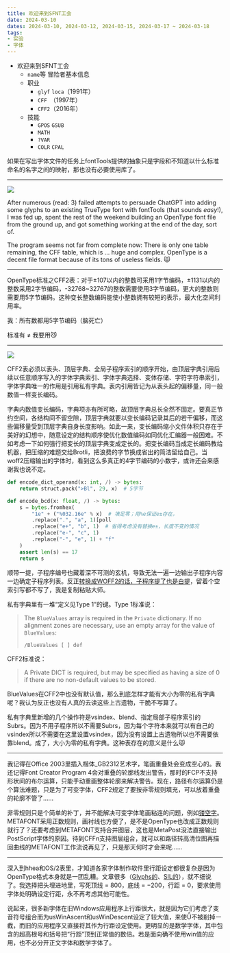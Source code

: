 ```yaml
---
title: 欢迎来到SFNT工会
date: 2024-03-10
dates: 2024-03-10, 2024-03-12, 2024-03-15, 2024-03-17 ~ 2024-03-18
tags:
- 实验
- 字体
---
```


- 欢迎来到SFNT工会
  - `name`等 冒险者基本信息
  - 职业
    - `glyf` `loca`（1991年）
    - `CFF `（1997年）
    - `CFF2`（2016年）
  - 技能
    - `GPOS` `GSUB`
    - `MATH`
    - `?VAR`
    - `COLR` `CPAL`

如果在写出字体文件的任务上fontTools提供的抽象只是字段和不知道以什么标准命名的名字之间的映射，那也没有必要使用库了。

---

![](hardcode.png)

After numerous (read: 3) failed attempts to persuade ChatGPT into adding some glyphs to an existing TrueType font with fontTools (that sounds *easy*!), I was fed up, spent the rest of the weekend building an OpenType font file from the ground up, and got something working at the end of the day, sort of.

The program seems not far from complete now: There is only one table remaining, the CFF table, which is … huge and complex. OpenType is a decent file format because of its tons of useless fields. 😾

---

OpenType标准之CFF2表：对于±107以内的整数可采用1字节编码，±1131以内的整数采用2字节编码，-32768~32767的整数需要使用3字节编码，更大的整数则需要用5字节编码。这种变长整数编码能使小整数拥有较短的表示，最大化空间利用率。

我：所有数都用5字节编码（脑死亡）

标准有 ≠ 我要用😼

---

![](code.png)

CFF2表必须以表头、顶层字典、全局子程序索引的顺序开始，由顶层字典引用后续以任意顺序写入的字体字典索引、字体字典选择、变体存储、字符字符串索引，字体字典唯一的作用是引用私有字典。表内引用皆记为从表头起的偏移量，同一般数值一样变长编码。

字典内数值变长编码，字典项亦有所可略，故顶层字典总长全然不固定。要真正节约空间，各结构间不留空隙，顶层字典就要以变长编码记录其后的若干偏移，而这些偏移量受到顶层字典自身长度影响。如此一来，变长编码缩小文件体积只存在于美好的幻想中，随意设定的结构顺序使优化数值编码如同优化汇编器一般困难。不如考虑一下如何强行把变长的顶层字典变成定长的。把变长编码当成定长编码教给机器，把压缩的难题交给Brotli，把浪费的字节换成省出的简洁留给自己。当woff2压缩输出的字体时，看到这么多真正的4字节编码的小数字，或许还会来感谢我也说不定。

```python
def encode_dict_operand(x: int, /) -> bytes:
    return struct.pack(">Bl", 29, x)  # 5字节

def encode_bcd(x: float, /) -> bytes:
    s = bytes.fromhex(
        "1e" + ("%032.16e" % x)  # 填足零；用%e保证e±存在，
        .replace(".", "a", 1)[poll
        .replace("e+", "b", 1)  # 省得考虑没有替换e±，长度不变的情况
        .replace("e-", "c", 1)
        .replace("-", "e", 1) + "f"
    )
    assert len(s) == 17
    return s
```

顺带一提，子程序编号也藏着深不可测的玄机，导致无法一遍一边输出子程序内容一边确定子程序列表。反正[转换成WOFF2的话，子程序提了也是白提](https://www.w3.org/TR/2022/REC-WOFF2-20220310/#CFF-de-subroutinization)，留着个空索引写都不写了，我是复制粘贴大师。

私有字典里有一堆“定义见Type 1”的键。Type 1标准说：

> The `BlueValues` array is required in the `Private` dictionary. If no alignment zones are necessary, use an empty array for the value of `BlueValues`:
> ```
> /BlueValues [ ] def
> ```

CFF2标准说：

> A Private DICT is required, but may be specified as having a size of 0 if there are no non-default values to be stored.

BlueValues在CFF2中也没有默认值，那么到底怎样才能有大小为零的私有字典呢？我认为反正也没有人真的去读这些上古遗物，干脆不写算了。

私有字典里新增的几个操作符是vsindex、blend、指定局部子程序索引的Subrs。因为不用子程序所以不需要Subrs，因为每个字符本来就可以有自己的vsindex所以不需要在这里设置vsindex，因为没有设置上古遗物所以也不需要依靠blend。成了，大小为零的私有字典。这种表存在的意义是什么😾

---

我记得在Office 2003里插入楷体\_GB2312艺术字，笔画重叠处会变成空心的。我还记得Font Creator Program 4会对重叠的轮廓线发出警告，那时的FCP不支持形状间的布尔运算，只能手动重画整体轮廓来解决警告。现在，路径布尔运算仍是个算法难题，只是为了可变字体，CFF2规定了要按非零规则填充，可以放着重叠的轮廓不管了……

非零规则只是个简单的补丁，并不能解决可变字体笔画粘连的问题，例如[镂空字](https://v-fonts.com/fonts/white-on-black-vf)。METAFONT采用正数规则，画衬线也方便了，是不是OpenType也改成正数规则就行了？还要考虑到METAFONT支持合并图层，这也是MetaPost没法直接输出PostScript字体的原因。待到CFF*n*支持图层组合，就可以和路径转高清位图再描回曲线的METAFONT工作流说再见了，只是那天何时才会来呢……

---

深入到hhea和OS/2表里，才知道各家字体制作软件里行距设定都很复杂是因为OpenType格式本身就是一团乱糟。文章很多（[Glyphs的](https://glyphsapp.com/learn/vertical-metrics)、[SIL的](https://silnrsi.github.io/FDBP/en-US/Line_Metrics.html)），就不细说了。我选择把头埋进地里，写死顶线 = 800，底线 = −200，行距 = 0，要求使用字体处明确设定行距，永不再考虑其他可能性。

说起来，很多新字体在旧Windows应用程序上行距很大，就是因为它们考虑了变音符号组合而为usWinAscent和usWinDescent设定了较大值，来使Ǚ不被削掉一截，而旧的应用程序又直接将其作为行距设定使用。更明显的是数学字体，其中包含的超高根号和括号把“行距”顶到正常值的数倍。若是面向确不使用win值的应用，也不必分开正文字体和数学字体了。
